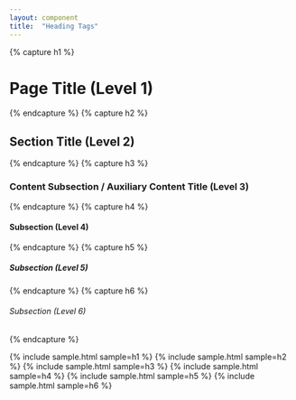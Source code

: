 ```yaml
---
layout: component
title:  "Heading Tags"
---
```


{% capture h1 %}<h1>Page Title (Level 1)</h1>{% endcapture %}
{% capture h2 %}<h2>Section Title (Level 2)</h2>{% endcapture %}
{% capture h3 %}<h3>Content Subsection / Auxiliary Content Title (Level 3)</h3>{% endcapture %}
{% capture h4 %}<h4>Subsection (Level 4)</h4>{% endcapture %}
{% capture h5 %}<h5>Subsection (Level 5)</h5>{% endcapture %}
{% capture h6 %}<h6>Subsection (Level 6)</h6>{% endcapture %}

{% include sample.html sample=h1 %}
{% include sample.html sample=h2 %}
{% include sample.html sample=h3 %}
{% include sample.html sample=h4 %}
{% include sample.html sample=h5 %}
{% include sample.html sample=h6 %}

